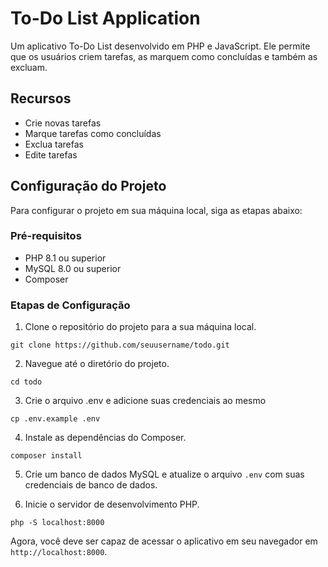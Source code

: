# To-Do List Application

Um aplicativo To-Do List desenvolvido em PHP e JavaScript. Ele permite que os usuários criem tarefas, as marquem como concluídas e também as excluam.

## Recursos

- Crie novas tarefas
- Marque tarefas como concluídas
- Exclua tarefas
- Edite tarefas

## Configuração do Projeto

Para configurar o projeto em sua máquina local, siga as etapas abaixo:

### Pré-requisitos

- PHP 8.1 ou superior
- MySQL 8.0 ou superior
- Composer

### Etapas de Configuração

1. Clone o repositório do projeto para a sua máquina local.

`git clone https://github.com/seuusername/todo.git`


2. Navegue até o diretório do projeto.

`cd todo`

3. Crie o arquivo .env e adicione suas credenciais ao mesmo

`cp .env.example .env`


4. Instale as dependências do Composer.

`composer install`


5. Crie um banco de dados MySQL e atualize o arquivo `.env` com suas credenciais de banco de dados.

6. Inicie o servidor de desenvolvimento PHP.

`php -S localhost:8000`


Agora, você deve ser capaz de acessar o aplicativo em seu navegador em `http://localhost:8000`.
